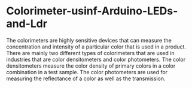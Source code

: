 # Colorimeter-usinf-Arduino-LEDs-and-Ldr
The colorimeters are highly sensitive devices that can measure the concentration and intensity of a particular color that is used in a product. There are mainly two different types of colorimeters that are used in industries that are color densitometers and color photometers. The color densitometers measure the color density of primary colors in a color combination in a test sample. The color photometers are used for measuring the reflectance of a color as well as the transmission.

